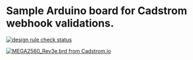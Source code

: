 # Sample Arduino board for Cadstrom webhook validations.

[![design rule check status](https://cadstrom.io/api/v1/user/Jtfinlay/project/Arduino_MEGA2560_Rev3/img/status.svg)](https://cadstrom.io/g/Jtfinlay/Arduino_MEGA2560_Rev3)

[![MEGA2560_Rev3e.brd from Cadstrom.io](https://cadstrom.io/api/v1/user/Jtfinlay/project/Arduino_MEGA2560_Rev3/img/file/MEGA2560_Rev3e.png?ref=refs%2Fheads%2Fmaster)](https://cadstrom.io/g/Jtfinlay/Arduino_MEGA2560_Rev3)
